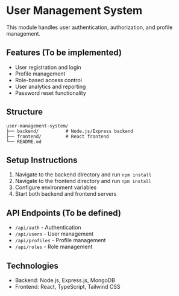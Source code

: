 # User Management System

This module handles user authentication, authorization, and profile management.

## Features (To be implemented)

- User registration and login
- Profile management
- Role-based access control
- User analytics and reporting
- Password reset functionality

## Structure

```
user-management-system/
├── backend/          # Node.js/Express backend
├── frontend/         # React frontend
└── README.md
```

## Setup Instructions

1. Navigate to the backend directory and run `npm install`
2. Navigate to the frontend directory and run `npm install`
3. Configure environment variables
4. Start both backend and frontend servers

## API Endpoints (To be defined)

- `/api/auth` - Authentication
- `/api/users` - User management
- `/api/profiles` - Profile management
- `/api/roles` - Role management

## Technologies

- Backend: Node.js, Express.js, MongoDB
- Frontend: React, TypeScript, Tailwind CSS
